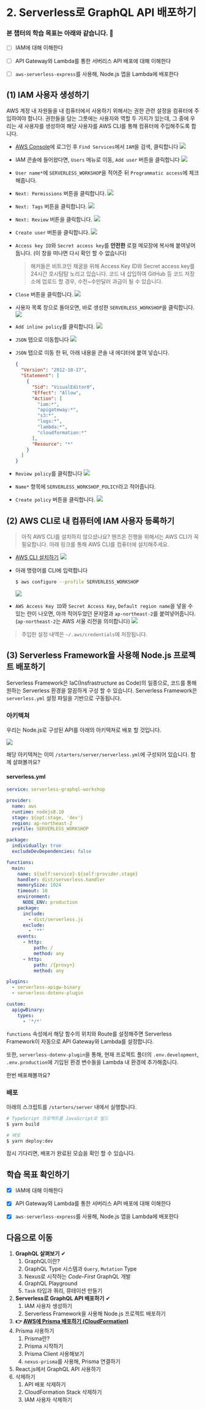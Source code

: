 # 2. Serverless로 GraphQL API 배포하기

### 본 챕터의 학습 목표는 아래와 같습니다. 👏
- [ ] IAM에 대해 이해한다
- [ ] API Gateway와 Lambda를 통한 서버리스 API 배포에 대해 이해한다
- [ ] `aws-serverless-express`를 사용해, Node.js 앱을 Lambda에 배포한다


## (1) IAM 사용자 생성하기
AWS 계정 내 자원들을 내 컴퓨터에서 사용하기 위해서는 권한 관련 설정을 컴퓨터에 주입하여야 합니다. 권한들을 담는 그릇에는 사용자와 역할 두 가지가 있는데, 그 중에 우리는 새 사용자를 생성하여 해당 사용자를 AWS CLI를 통해 컴퓨터에 주입해주도록 합니다.

- [AWS Console](https://console.aws.amazon.com)에 로그인 후 `Find Services`에서 `IAM`을 검색, 클릭합니다
![](./images/screenshot-1.png)

- IAM 콘솔에 들어왔다면, `Users` 메뉴로 이동, `Add user` 버튼을 클릭합니다
![](./images/screenshot-2.png)

- `User name*`에 `SERVERLESS_WORKSHOP`을 적어준 뒤 `Programmatic access`에 체크해줍니다.
- `Next: Permissions` 버튼을 클릭합니다.
![](./images/screenshot-3.png)

- `Next: Tags` 버튼을 클릭합니다.
![](./images/screenshot-4.png)

- `Next: Review` 버튼을 클릭합니다.
![](./images/screenshot-5.png)

- `Create user` 버튼을 클릭합니다.
![](./images/screenshot-6.png)

- `Access key ID`와 `Secret access key`를 **안전한** 로컬 메모장에 복사해 붙여넣어 둡니다. (이 창을 떠나면 다시 확인 할 수 없습니다)
  > 해커들은 비트코인 채굴을 위해 Access Key ID와 Secret access key를 24시간 호시탐탐 노리고 있습니다. 코드 내 삽입하여 GitHub 등 코드 저장소에 업로드 할 경우, 수천~수만달러 과금이 될 수 있습니다.
- `Close` 버튼을 클릭합니다.
  ![](./images/screenshot-7.png)

- 사용자 목록 창으로 돌아오면, 바로 생성한 `SERVERLESS_WORKSHOP`을 클릭합니다.
![](./images/screenshot-8.png)

- `Add inline policy`를 클릭합니다.
![](./images/screenshot-9.png)

- `JSON` 탭으로 이동합니다
![](./images/screenshot-10.png)

- `JSON` 탭으로 이동 한 뒤, 아래 내용을 콘솔 내 에디터에 붙여 넣습니다.

  ```json
  {
    "Version": "2012-10-17",
    "Statement": [
      {
        "Sid": "VisualEditor0",
        "Effect": "Allow",
        "Action": [
          "iam:*",
          "apigateway:*",
          "s3:*",
          "logs:*",
          "lambda:*",
          "cloudformation:*"
        ],
        "Resource": "*"
      }
    ]
  }
  ```

- `Review policy`를 클릭합니다
![](./images/screenshot-11.png)

- `Name*` 항목에 `SERVERLESS_WORKSHOP_POLICY`라고 적어줍니다.
- `Create policy` 버튼을 클릭합니다.
![](./images/screenshot-12.png)


## (2) AWS CLI로 내 컴퓨터에 IAM 사용자 등록하기
> 아직 AWS CLI를 설치하지 않으셨나요? 핸즈온 진행을 위해서는 AWS CLI가 꼭 필요합니다. 아래 링크를 통해 AWS CLI를 컴퓨터에 설치해주세요.
- [AWS CLI 설치하기](https://aws.amazon.com/ko/cli/)
![](./images/screenshot-13.png)

- 아래 명령어를 CLI에 입력합니다

  ```bash
  $ aws configure --profile SERVERLESS_WORKSHOP
  ```
  ![](./images/screenshot-14.png)

- `AWS Access Key ID`와 `Secret Access Key`, `Default region name`을 넣을 수 있는 란이 나오면, 아까 적어두었던 문자열과 `ap-northeast-2`를 붙여넣어줍니다. (`ap-northeast-2`는 AWS 서울 리전을 의미합니다)
![](./images/screenshot-15.png)

> 주입한 설정 내역은 `~/.aws/credentials`에 저장됩니다.


## (3) Serverless Framework을 사용해 Node.js 프로젝트 배포하기
Serverless Framework은 IaC(Insfrastructure as Code)의 일종으로, 코드를 통해 원하는 Serverless 환경을 깔끔하게 구성 할 수 있습니다. Serverless Framework은 `serverless.yml` 설정 파일을 기반으로 구동됩니다.

### 아키텍쳐

우리는 Node.js로 구성된 API를 아래의 아키텍쳐로 배포 할 것입니다.

![](./images/diagram-1.png)

해당 아키텍쳐는 이미 `/starters/server/serverless.yml`에 구성되어 있습니다. 함께 살펴볼까요?

#### serverless.yml
```yaml
service: serverless-graphql-workshop

provider:
  name: aws
  runtime: nodejs8.10
  stage: ${opt:stage, 'dev'}
  region: ap-northeast-2
  profile: SERVERLESS_WORKSHOP

package:
  individually: true
  excludeDevDependencies: false

functions:
  main:
    name: ${self:service}-${self:provider.stage}
    handler: dist/serverless.handler
    memorySize: 1024
    timeout: 10
    environment:
      NODE_ENV: production
    package:
      include:
        - dist/serverless.js
      exclude:
        - '**'
    events:
      - http:
          path: /
          method: any
      - http:
          path: /{proxy+}
          method: any

plugins:
  - serverless-apigw-binary
  - serverless-dotenv-plugin

custom:
  apigwBinary:
    types:
      - '*/*'
```

`functions` 속성에서 해당 함수의 위치와 Route를 설정해주면 Serverless Framework이 자동으로 API Gateway와 Lambda를 설정합니다.

또한, `serverless-dotenv-plugin`을 통해, 현재 프로젝트 폴더의 `.env.development`, `.env.production`에 기입된 환경 변수들을 Lambda 내 환경에 추가해줍니다.

한번 배포해볼까요?

### 배포
아래의 스크립트를 `/starters/server` 내에서 실행합니다.

```bash
# TypeScript 프로젝트를 JavaScript로 빌드
$ yarn build

# 배포
$ yarn deploy:dev
```

잠시 기다리면, 배포가 완료된 모습을 확인 할 수 있습니다.


## 학습 목표 확인하기
- [x] IAM에 대해 이해한다
- [x] API Gateway와 Lambda를 통한 서버리스 API 배포에 대해 이해한다
- [x] `aws-serverless-express`를 사용해, Node.js 앱을 Lambda에 배포한다


## 다음으로 이동
1. **GraphQL 살펴보기** ✔
    1. GraphQL이란?
    2. GraphQL Type 시스템과 `Query`, `Mutation` Type
    3. Nexus로 시작하는 *Code-First* GraphQL 개발
    4. GraphQL Playground
    5. `Task` 타입과 쿼리, 뮤테이션 만들기
2. **Serverless로 GraphQL API 배포하기** ✔
    1. IAM 사용자 생성하기
    2. Serverless Framework을 사용해 Node.js 프로젝트 배포하기
3. **👉 [AWS에 Prisma 배포하기 (CloudFormation)](/documents/3-prisma-on-aws/README.md)**
4. Prisma 사용하기
    1. Prisma란?
    2. Prisma 시작하기
    3. Prisma Client 사용해보기
    4. `nexus-prisma`를 사용해, Prisma 연결하기
5. React.js에서 GraphQL API 사용하기
6. 삭제하기
    1. API 배포 삭제하기
    2. CloudFormation Stack 삭제하기
    3. IAM 사용자 삭제하기

